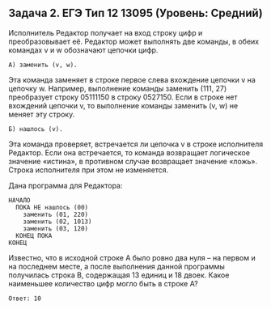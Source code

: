 ## Задача 2. ЕГЭ Тип 12 13095 (Уровень: Средний)

Исполнитель Редактор получает на вход строку цифр и преобразовывает её. Редактор может выполнять две команды,
в обеих командах v и w обозначают цепочки цифр.

    А) заменить (v, w).
Эта команда заменяет в строке первое слева вхождение цепочки v на цепочку w. Например, выполнение команды заменить (111, 27) преобразует строку 05111150 в строку 0527150.
Если в строке нет вхождений цепочки v, то выполнение команды заменить (v, w) не меняет эту строку.

    Б) нашлось (v).
Эта команда проверяет, встречается ли цепочка v в строке исполнителя Редактор. Если она встречается, то команда
возвращает логическое значение «истина», в противном случае возвращает значение «ложь». Строка исполнителя при
этом не изменяется.


Дана программа для Редактора:
```
НАЧАЛО
  ПОКА НЕ нашлось (00)
    заменить (01, 220)
    заменить (02, 1013)
    заменить (03, 120)
  КОНЕЦ ПОКА
КОНЕЦ
```

Известно, что в исходной строке A было ровно два нуля – на первом и на последнем месте, а после выполнения данной программы получилась строка B, содержащая 13 единиц и 18 двоек.
Какое наименьшее количество цифр могло быть в строке A?


```
Ответ: 10
```